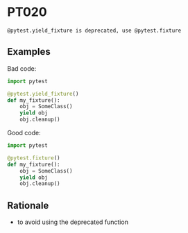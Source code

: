 # PT020

`@pytest.yield_fixture is deprecated, use @pytest.fixture`

## Examples

Bad code:

```python
import pytest

@pytest.yield_fixture()
def my_fixture():
    obj = SomeClass()
    yield obj
    obj.cleanup()
```

Good code:

```python
import pytest

@pytest.fixture()
def my_fixture():
    obj = SomeClass()
    yield obj
    obj.cleanup()
```

## Rationale

* to avoid using the deprecated function
